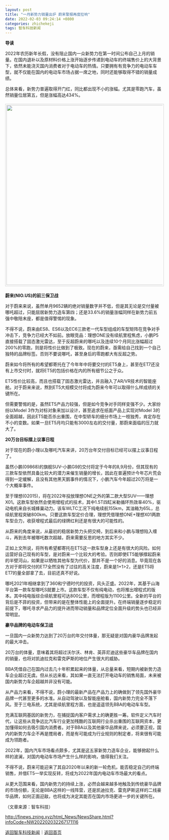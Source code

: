 ```yaml
---
layout: post
title: "一月新势力销量出炉 蔚来警报再度拉响"
date: 2022-02-03 09:24:14 +0800
categories: zhichekeji
tags: 智车科技新闻
---
```

<p><strong>导读</strong></p>
 <p>2022年农历新年长假，没有阻止国内一众新势力在第一时间公布自己上月的销量。在国内退补以及原材料价格上涨开始逐步传递到电动车的终端售价上的大背景下，依然未能浇灭国内消费者对于电动车的热情。只要拥有有竞争力的电动车车型，就不仅能在国内的电动车市场占据一席之地，同时还能够取得不错的销量成绩。</p>
 <p>总体来看，新势力普遍取得开门红，同比都出现不小的涨幅。尤其是零跑汽车，虽然销量位居第五，但是涨幅高达434%。</p>
 <center><img src="https://dfscdn.dfcfw.com/download/D25476313253972698424_w683h225.jpg" width="580" emheight="191" style="border:#d1d1d1 1px solid;padding:3px;margin:5px 0;" /></center><p><strong>蔚来(NIO.US)的前三保卫战</strong></p>
 <p>对于蔚来来说，虽然单月9652辆的绝对销量数字并不低，但是其无论是交付量被哪吒超过，只能屈居新势力造车第四；还是33.6%的销量涨幅同样在新势力前五强中敬陪末座，都是值得警惕的现象。</p>
 <p>不得不说，蔚来由ES8、ES6以及EC6三款老一代车型组成的车型矩阵在竞争对手冲击下，竞争力已经大不如前。放眼竞品：理想ONE没有续航里程焦虑，小鹏P5直接搭载了固态激光雷达，至于反超蔚来的哪吒以及连续10个月同比涨幅超过200%的零跑，则是将性价比做到了极致。现在的蔚来，亟需给自己找到一个自己独特的品牌标签。否则不要说哪吒，甚至身后的零跑都大有反超之势。</p>
 <p>蔚来如今将所有的希望都寄托在了今年年中将要交付的ET5身上，甚至在ET7还没有上市交付时，就将ET5的包括价格在内的所有细节公之于众。</p>
 <p>ET5性价比较高，而且也搭载了固态激光雷达，并且融入了AR/VR技术的智能座舱。对于蔚来来说，熬到ET5大规模交付将成为蔚来今年可以取得什么样成绩的关键所在。</p>
 <p>但需要警惕的是，虽然ET5产品力较强，但是如今竞争对手同样变强不少。大家纷纷以Model 3作为对标对象来加以设计，甚至追求在纸面产品上实现对Model 3的全面超越，因此ET5能否杀出重围，在中型轿车的细分市场上一枝独秀，肯定存在不小的变数。如果一旦ET5月均只能有3000左右的交付量，那蔚来面临的压力就大了。</p>
 <p><strong>20万台目标摆上议事日程</strong></p>
 <p>对于现在的蔚小理以及哪吒汽车来讲，20万台年交付目标已经可以摆上议事日程了。</p>
 <p>虽然小鹏(09868)的旗舰SUV-小鹏G9的交付将定于今年的8,9月份，但其现有的三款车型依然具备比较大的潜力来催生销量的增长，因此在普遍预计今年芯片荒会得到一定缓解，且没有其他黑天鹅事件的情况下，小鹏汽车今年超过20万将是一个大概率事件。</p>
 <p>至于理想(02015)，将在2022年投放理想ONE之外的第二款大型SUV——理想X01。这款车型依然会使用增程式的技术，其中1.5T四缸米勒循环热效率40%，驱动电机来自长城蜂巢动力。该车WLTC工况下纯电续航155km，其油箱为65L，总续航里程突破800km。只要这款车型定价合理，理想凭借理想ONE+理想X01两款车型合力，收获增程式最后的绿牌红利还是有很大的可能性的。</p>
 <p>从蔚来的角度来说，从最初的稳居新势力头把交椅，到后来和小鹏与理想陷入缠斗，再到去年被哪吒数次超越，蔚来需要反思的地方其实不少。</p>
 <p>正如上文所说，将所有希望都寄托在ET5这一款车型身上还是有很大的风险。如何运营好自己现有的车型，是对蔚来一个比较大的考验。否则即使ET5能够撑起蔚来的半壁河山，如果是以牺牲其他车型为代价，那并不是一个好的消息。毕竟现在各方对于即将交付的ET7全然没有了过往的高关注度，蔚来是1+1&gt;2，还是ET5将ET7的量全部拿了去，目前还真不好说。</p>
 <p>哪吒2021年相继拿到了360和宁德时代的投资，风头正盛。2022年，其基于山海平台第一款车型哪吒S就要上市。这款车型不仅有纯电动，也将推出增程式的版本。其中纯电版综合续航里程可达800公里，而增程版为1100公里。全新的平台的背后是不菲的投资，但带来的是在整体性能上的全面提升。在终端销量逐步稳定的前提下，哪吒寻求产品力的提升进而带动销量和品牌定位全面升级的势头也已经非常明显。</p>
 <p><strong>豪华品牌的电动车保卫战</strong></p>
 <p>一旦国内一众新势力达到了20万台的年交付体量，那无疑是对国内豪华品牌发起的最大冲击。</p>
 <p>20万台的体量，意味着其将超过沃尔沃、林肯、英菲尼迪这些豪华车品牌在国内的销量，也将对凯迪拉克和雷克萨斯的地位产生很大的威胁。</p>
 <p>BBA凭借自己在国内过去几十年积累起来的体量，从总量来看，短期内被新势力造车企业超过无虞。但从长远来看，其如果一直无法打开电动车的销售局面，未来被国内新势力车企超越并非没有可能。</p>
 <p>从产品力来看，不得不说，蔚小理的最新产品在产品力上的确做到了领先国外豪华品牌一代甚至更多的水准。从自动驾驶以及智能座舱看，国内新势力完全不落下风。至于三电系统，尤其是续航里程方面，也是遥遥领先BBA的电动车车型。</p>
 <p>充满互联网基因的新势力，在捕捉国内客户需求上的确更胜一筹。软件定义汽车时代，让这些从竞争远比汽车行业更加残酷的互联网行业杀出重围的互联网资本，更加懂得如何去吸引国内消费者。对于BBA以及其他豪华品牌来说，必须要正视，国内的新势力车企不再是搅局者，而是有可能成为行业规则的制定者，将来很有可能成为领跑者。</p>
 <p>2022年，国内汽车市场看点颇多，尤其是这五家新势力造车企业，能够掀起什么样的波澜，对国内电动车市场产生什么样的影响，值得我们关注。</p>
 <p>不得不说，蔚来可能迎来了其自2020年以来的新一轮危机，能否稳定自己的终端销售，并借ET5一举实现反转，将成为2022年国内电动车市场最大的看点。</p>
 <p>从更大范围来看，国内新势力的持续上涨，必然会越来越多地触及到传统豪华品牌的市场份额，无论是BBA这样的一线阵营，还是凯迪拉克、雷克萨斯这样的二线豪华品牌，如何正面迎敌，也将成为决定其能否在国内市场更进一步的关键所在。</p>
 <p></p><p class="em_media">（文章来源：智车科技）</p>

<http://finews.zning.xyz/html_News/NewsShare.html?infoCode=NW202202032267171116>

[返回智车科技新闻](//finews.withounder.com/category/zhichekeji.html)｜[返回首页](//finews.withounder.com/)